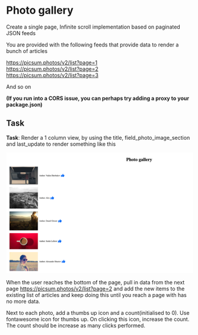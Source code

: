 # Photo gallery

Create a single page, Infinite scroll implementation based on paginated
JSON feeds

You are provided with the following feeds that provide data to render a bunch of articles

https://picsum.photos/v2/list?page=1  
https://picsum.photos/v2/list?page=2  
https://picsum.photos/v2/list?page=3  
 
And so on

**(If you run into a CORS issue, you can perhaps try adding a proxy to your package.json)**

## Task

**Task**:
Render a 1 column view, by using the title, field_photo_image_section and last_update to render
something like this

![](photo-gallery.png)

When the user reaches the bottom of the page, pull in data from the next page
https://picsum.photos/v2/list?page=2 and add the new
items to the existing list of articles and keep doing this until you reach a page with has no
more data.

Next to each photo, add a thumbs up icon and a count(initialised to 0). Use fontawesome icon for thumbs up. On clicking this icon, increase the count. The count should be increase as many clicks performed.
